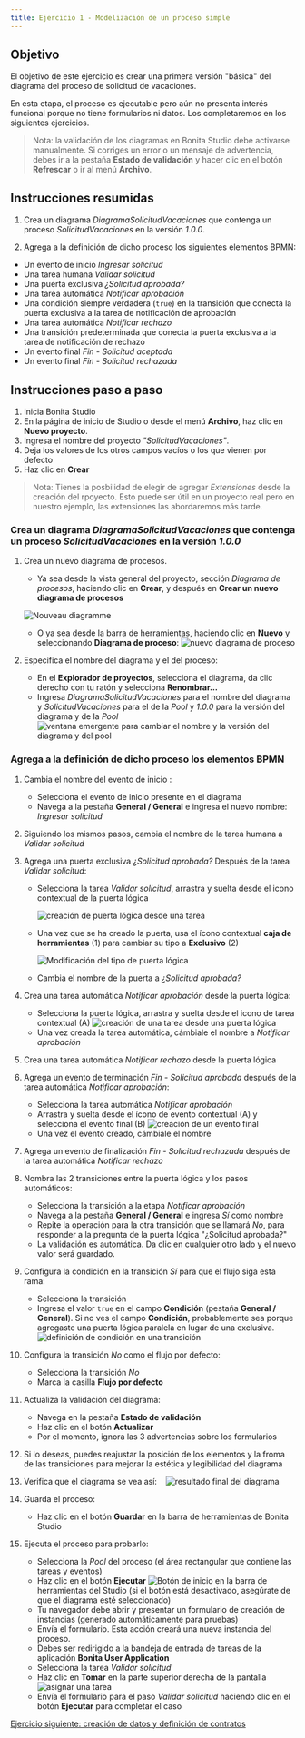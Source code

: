 ```yaml
---
title: Ejercicio 1 - Modelización de un proceso simple
---
```


## Objetivo

El objetivo de este ejercicio es crear una primera versión "básica" del diagrama del proceso de solicitud de vacaciones.

En esta etapa, el proceso es ejecutable pero aún no presenta interés funcional porque no tiene formularios ni datos.
Los completaremos en los siguientes ejercicios.

> Nota: la validación de los diagramas en Bonita Studio debe activarse manualmente. Si corriges un error o un mensaje de advertencia, debes ir a la pestaña **Estado de validación** y hacer clic en el botón **Refrescar** o ir al menú **Archivo**.

## Instrucciones resumidas

1. Crea un diagrama *DiagramaSolicitudVacaciones* que contenga un proceso *SolicitudVacaciones* en la versión *1.0.0*.

1. Agrega a la definición de dicho proceso los siguientes elementos BPMN:
* Un evento de inicio *Ingresar solicitud*
* Una tarea humana *Validar solicitud*
* Una puerta exclusiva *¿Solicitud aprobada?*
* Una tarea automática *Notificar aprobación*
* Una condición siempre verdadera (`true`) en la transición que conecta la puerta exclusiva a la tarea de notificación de aprobación
* Una tarea automática *Notificar rechazo*
* Una transición predeterminada que conecta la puerta exclusiva a la tarea de notificación de rechazo
* Un evento final *Fin - Solicitud aceptada*
* Un evento final *Fin - Solicitud rechazada*

## Instrucciones paso a paso

1. Inicia Bonita Studio
1. En la página de inicio de Studio o desde el menú **Archivo**, haz clic en **Nuevo proyecto**.
1. Ingresa el nombre del proyecto _"SolicitudVacaciones"_.
1. Deja los valores de los otros campos vacíos o los que vienen por defecto 
1. Haz clic en **Crear**

> Nota: Tienes la posbilidad de elegir de agregar *Extensiones* desde la creación del rpoyecto. Esto puede ser útil en un proyecto real pero en nuestro ejemplo, las extensiones las abordaremos más tarde.

### Crea un diagrama *DiagramaSolicitudVacaciones* que contenga un proceso *SolicitudVacaciones* en la versión *1.0.0*

1. Crea un nuevo diagrama de procesos. 
    - Ya sea desde la vista general del proyecto, sección _Diagrama de procesos_, haciendo clic en **Crear**, y después en **Crear un nuevo diagrama de procesos**

    ![Nouveau diagramme](images/ex01/ex1_11.png)
    - O ya sea desde la barra de herramientas, haciendo clic en **Nuevo** y seleccionando **Diagrama de proceso**:
    ![nuevo diagrama de proceso](images/ex01/ex1_10.png)

1. Especifica el nombre del diagrama y el del proceso:
    - En el **Explorador de proyectos**, selecciona el diagrama, da clic derecho con tu ratón y selecciona **Renombrar...**
    - Ingresa *DiagramaSolicitudVacaciones* para el nombre del diagrama y *SolicitudVacaciones* para el de la *Pool* y *1.0.0* para la versión del diagrama y de la *Pool*
   ![ventana emergente para cambiar el nombre y la versión del diagrama y del pool](images/ex01/ex1_01.png)

### Agrega a la definición de dicho proceso los elementos BPMN

1. Cambia el nombre del evento de inicio :
    - Selecciona el evento de inicio presente en el diagrama
    - Navega a la pestaña **General / General** e ingresa el nuevo nombre: *Ingresar solicitud*

1. Siguiendo los mismos pasos, cambia el nombre de la tarea humana a *Validar solicitud*

1. Agrega una puerta exclusiva *¿Solicitud aprobada?* Después de la tarea *Validar solicitud*:
    - Selecciona la tarea *Validar solicitud*, arrastra y suelta desde el icono contextual de la puerta lógica

        ![creación de puerta lógica desde una tarea](images/ex01/ex1_02.png)
    - Una vez que se ha creado la puerta, usa el ícono contextual **caja de herramientas** (1) para cambiar su tipo a **Exclusivo** (2)
    
        ![Modificación del tipo de puerta lógica](images/ex01/ex1_03.png)
    - Cambia el nombre de la puerta a *¿Solicitud aprobada?*

1. Crea una tarea automática *Notificar aprobación* desde la puerta lógica:
    - Selecciona la puerta lógica, arrastra y suelta desde el icono de tarea contextual (A)
        ![creación de una tarea desde una puerta lógica](images/ex01/ex1_04.png)
    - Una vez creada la tarea automática, cámbiale el nombre a *Notificar aprobación*

1. Crea una tarea automática *Notificar rechazo* desde la puerta lógica

1. Agrega un evento de terminación *Fin - Solicitud aprobada* después de la tarea automática *Notificar aprobación*:
    - Selecciona la tarea automática *Notificar aprobación*
    - Arrastra y suelta desde el ícono de evento contextual (A) y selecciona el evento final (B)
        ![creación de un evento final](images/ex01/ex1_05.png)
    - Una vez el evento creado, cámbiale el nombre

1. Agrega un evento de finalización *Fin - Solicitud rechazada* después de la tarea automática *Notificar rechazo*

1. Nombra las 2 transiciones entre la puerta lógica y los pasos automáticos:
    - Selecciona la transición a la etapa *Notificar aprobación*
    - Navega a la pestaña **General / General** e ingresa *Sí* como nombre
    - Repite la operación para la otra transición que se llamará *No*, para responder a la pregunta de la puerta lógica "¿Solicitud aprobada?"
    - La validación es automática. Da clic en cualquier otro lado y el nuevo valor será guardado. 

1. Configura la condición en la transición *Sí* para que el flujo siga esta rama:
    - Selecciona la transición
    - Ingresa el valor `true` en el campo **Condición** (pestaña **General / General**). Si no ves el campo **Condición**, probablemente sea porque agregaste una puerta lógica paralela en lugar de una exclusiva.
    ![definición de condición en una transición](images/ex01/ex1_06.png)

1. Configura la transición *No* como el flujo por defecto:
    - Selecciona la transición *No*
    - Marca la casilla **Flujo por defecto**

1. Actualiza la validación del diagrama:
    - Navega en la pestaña **Estado de validación**
    - Haz clic en el botón **Actualizar**
    - Por el momento, ignora las 3 advertencias sobre los formularios

1. Si lo deseas, puedes reajustar la posición de los elementos y la froma de las transiciones para mejorar la estética y legibilidad del diagrama

1. Verifica que el diagrama se vea así:
   ![resultado final del diagrama](images/ex01/ex1_07.png)

1. Guarda el proceso:
    - Haz clic en el botón **Guardar** en la barra de herramientas de Bonita Studio

1. Ejecuta el proceso para probarlo:
    - Selecciona la *Pool* del proceso (el área rectangular que contiene las tareas y eventos)
    - Haz clic en el botón **Ejecutar** ![Botón de inicio](images/ex01/ex1_08.png) en la barra de herramientas del Studio (si el botón está desactivado, asegúrate de que el diagrama esté seleccionado)
    - Tu navegador debe abrir y presentar un formulario de creación de instancias (generado automáticamente para pruebas)
    - Envía el formulario. Esta acción creará una nueva instancia del proceso.
    - Debes ser redirigido a la bandeja de entrada de tareas de la aplicación **Bonita User Application**
    - Selecciona la tarea *Validar solicitud*
    - Haz clic en **Tomar** en la parte superior derecha de la pantalla
    ![asignar una tarea](images/ex01/ex1_09.png)
    - Envía el formulario para el paso *Validar solicitud* haciendo clic en el botón **Ejecutar** para completar el caso

[Ejercicio siguiente: creación de datos y definición de contratos](02-data-contract.md)
